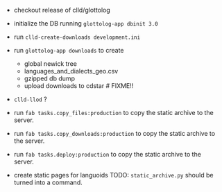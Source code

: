 
- checkout release of clld/glottolog
- initialize the DB running `glottolog-app dbinit 3.0`
- run `clld-create-downloads development.ini`
- run `glottolog-app downloads` to create
  - global newick tree
  - languages_and_dialects_geo.csv
  - gzipped db dump
  - upload downloads to cdstar  # FIXME!!
- `clld-llod` ?

- run `fab tasks.copy_files:production` to copy the static archive to the server.
- run `fab tasks.copy_downloads:production` to copy the static archive to the server.
- run `fab tasks.deploy:production` to copy the static archive to the server.

- create static pages for languoids
  TODO: `static_archive.py` should be turned into a command.
